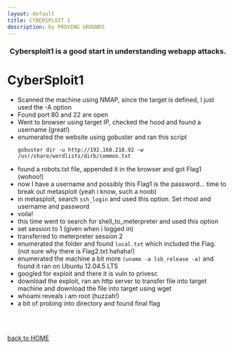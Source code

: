 ```yaml
---
layout: default
title: CYBERSPLOIT 1
description: by PROVING GROUNDS
---
```


<h3 align="center">
Cybersploit1 is a good start in understanding webapp attacks.
</h3>

# CyberSploit1

- Scanned the machine using NMAP, since the target is defined, I just used the -A option
- Found port 80 and 22 are open
- Went to browser using target IP, checked the hood and found a username (great!)
- enumerated the website using gobuster and ran this script
  ```
  gobuster dir -u http://192.168.218.92 -w /usr/share/wordlists/dirb/common.txt
  ```
- found a robots.txt file, appended it in the browser and got Flag1 (wohoo!)
- now I have a username and possibly this Flag1 is the password... time to break out metasploit (yeah i know, such a noob)
- in metasploit, search `ssh_login` and used this option. Set rhost and username and password
- voila!
- this time went to search for shell_to_meterpreter and used this option
- set session to 1 (given when i logged in)
- transferred to meterpreter session 2
- enumerated the folder and found `local.txt` which included the Flag. (not sure why there is Flag2.txt hahaha!)
- enumerated the machine a bit more `(uname -a lsb_release -a)` and found it ran on Ubuntu 12.04.5 LTS
- googled for exploit and there it is vuln to privesc
- download the exploit, ran an http server to transfer file into target machine and download the file into target using wget
- whoami reveals i am root (huzzah!)
- a bit of probing into directory and found final flag

<br><br>

[back to HOME](./)
